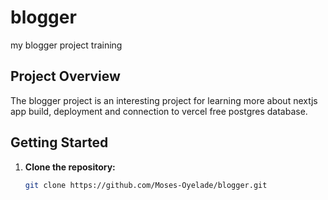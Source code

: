 # blogger
my blogger project training

## Project Overview

The blogger project is an interesting project for learning more about nextjs app build, deployment and connection to vercel free postgres database.

## Getting Started

1. **Clone the repository:**
   ```bash
   git clone https://github.com/Moses-Oyelade/blogger.git
   ```


